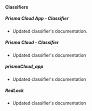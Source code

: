 
#### Classifiers
##### Prisma Cloud App - Classifier
- Updated classifier's documentation.
##### Prisma Cloud - Classifier
- Updated classifier's documentation
##### prismaCloud_app
- Updated classifier's documentation
##### RedLock
- Updated classifier's documentation
